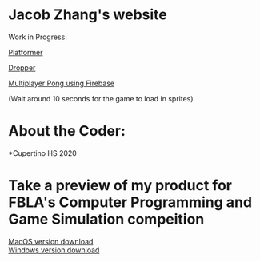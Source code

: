 # Jacob Zhang's website
 Work in Progress:  
 
 [Platformer](https://jsbbvk.github.io/Platform.html)  
 
 [Dropper](https://jsbbvk.github.io/Quiz%20Game%20Template/Dropper.html)  
 
 [Multiplayer Pong using Firebase](https://jsbbvk.github.io/Personal%20Projects/PongWithFirebase.html)  
   
 (Wait around 10 seconds for the game to load in sprites)
 
# About the Coder: 
 *Cupertino HS 2020  
   
 # Take a preview of my product for FBLA's Computer Programming and Game Simulation compeition  
 [MacOS version download](http://bit.ly/FBLA2K18mac)  
 [Windows version download](http://bit.ly/FBLA2K18windows)

